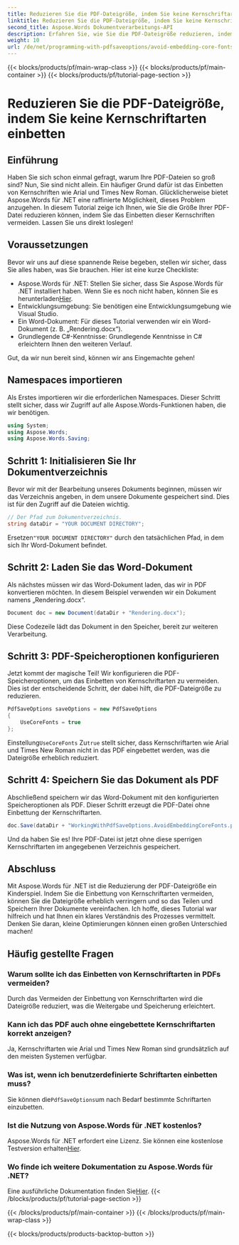 ```yaml
---
title: Reduzieren Sie die PDF-Dateigröße, indem Sie keine Kernschriftarten einbetten
linktitle: Reduzieren Sie die PDF-Dateigröße, indem Sie keine Kernschriftarten einbetten
second_title: Aspose.Words Dokumentverarbeitungs-API
description: Erfahren Sie, wie Sie die PDF-Dateigröße reduzieren, indem Sie mit Aspose.Words für .NET keine Kernschriftarten einbetten. Folgen Sie unserer Schritt-für-Schritt-Anleitung zur Optimierung Ihrer PDFs.
weight: 10
url: /de/net/programming-with-pdfsaveoptions/avoid-embedding-core-fonts/
---
```


{{< blocks/products/pf/main-wrap-class >}}
{{< blocks/products/pf/main-container >}}
{{< blocks/products/pf/tutorial-page-section >}}

# Reduzieren Sie die PDF-Dateigröße, indem Sie keine Kernschriftarten einbetten

## Einführung

Haben Sie sich schon einmal gefragt, warum Ihre PDF-Dateien so groß sind? Nun, Sie sind nicht allein. Ein häufiger Grund dafür ist das Einbetten von Kernschriften wie Arial und Times New Roman. Glücklicherweise bietet Aspose.Words für .NET eine raffinierte Möglichkeit, dieses Problem anzugehen. In diesem Tutorial zeige ich Ihnen, wie Sie die Größe Ihrer PDF-Datei reduzieren können, indem Sie das Einbetten dieser Kernschriften vermeiden. Lassen Sie uns direkt loslegen!

## Voraussetzungen

Bevor wir uns auf diese spannende Reise begeben, stellen wir sicher, dass Sie alles haben, was Sie brauchen. Hier ist eine kurze Checkliste:

-  Aspose.Words für .NET: Stellen Sie sicher, dass Sie Aspose.Words für .NET installiert haben. Wenn Sie es noch nicht haben, können Sie es herunterladen[Hier](https://releases.aspose.com/words/net/).
- Entwicklungsumgebung: Sie benötigen eine Entwicklungsumgebung wie Visual Studio.
- Ein Word-Dokument: Für dieses Tutorial verwenden wir ein Word-Dokument (z. B. „Rendering.docx“).
- Grundlegende C#-Kenntnisse: Grundlegende Kenntnisse in C# erleichtern Ihnen den weiteren Verlauf.

Gut, da wir nun bereit sind, können wir ans Eingemachte gehen!

## Namespaces importieren

Als Erstes importieren wir die erforderlichen Namespaces. Dieser Schritt stellt sicher, dass wir Zugriff auf alle Aspose.Words-Funktionen haben, die wir benötigen.

```csharp
using System;
using Aspose.Words;
using Aspose.Words.Saving;
```

## Schritt 1: Initialisieren Sie Ihr Dokumentverzeichnis

Bevor wir mit der Bearbeitung unseres Dokuments beginnen, müssen wir das Verzeichnis angeben, in dem unsere Dokumente gespeichert sind. Dies ist für den Zugriff auf die Dateien wichtig.

```csharp
// Der Pfad zum Dokumentverzeichnis.
string dataDir = "YOUR DOCUMENT DIRECTORY";
```

 Ersetzen`"YOUR DOCUMENT DIRECTORY"` durch den tatsächlichen Pfad, in dem sich Ihr Word-Dokument befindet.

## Schritt 2: Laden Sie das Word-Dokument

Als nächstes müssen wir das Word-Dokument laden, das wir in PDF konvertieren möchten. In diesem Beispiel verwenden wir ein Dokument namens „Rendering.docx“.

```csharp
Document doc = new Document(dataDir + "Rendering.docx");
```

Diese Codezeile lädt das Dokument in den Speicher, bereit zur weiteren Verarbeitung.

## Schritt 3: PDF-Speicheroptionen konfigurieren

Jetzt kommt der magische Teil! Wir konfigurieren die PDF-Speicheroptionen, um das Einbetten von Kernschriftarten zu vermeiden. Dies ist der entscheidende Schritt, der dabei hilft, die PDF-Dateigröße zu reduzieren.

```csharp
PdfSaveOptions saveOptions = new PdfSaveOptions
{
    UseCoreFonts = true
};
```

 Einstellung`UseCoreFonts` Zu`true` stellt sicher, dass Kernschriftarten wie Arial und Times New Roman nicht in das PDF eingebettet werden, was die Dateigröße erheblich reduziert.

## Schritt 4: Speichern Sie das Dokument als PDF

Abschließend speichern wir das Word-Dokument mit den konfigurierten Speicheroptionen als PDF. Dieser Schritt erzeugt die PDF-Datei ohne Einbettung der Kernschriftarten.

```csharp
doc.Save(dataDir + "WorkingWithPdfSaveOptions.AvoidEmbeddingCoreFonts.pdf", saveOptions);
```

Und da haben Sie es! Ihre PDF-Datei ist jetzt ohne diese sperrigen Kernschriftarten im angegebenen Verzeichnis gespeichert.

## Abschluss

Mit Aspose.Words für .NET ist die Reduzierung der PDF-Dateigröße ein Kinderspiel. Indem Sie die Einbettung von Kernschriftarten vermeiden, können Sie die Dateigröße erheblich verringern und so das Teilen und Speichern Ihrer Dokumente vereinfachen. Ich hoffe, dieses Tutorial war hilfreich und hat Ihnen ein klares Verständnis des Prozesses vermittelt. Denken Sie daran, kleine Optimierungen können einen großen Unterschied machen!

## Häufig gestellte Fragen

### Warum sollte ich das Einbetten von Kernschriftarten in PDFs vermeiden?
Durch das Vermeiden der Einbettung von Kernschriftarten wird die Dateigröße reduziert, was die Weitergabe und Speicherung erleichtert.

### Kann ich das PDF auch ohne eingebettete Kernschriftarten korrekt anzeigen?
Ja, Kernschriftarten wie Arial und Times New Roman sind grundsätzlich auf den meisten Systemen verfügbar.

### Was ist, wenn ich benutzerdefinierte Schriftarten einbetten muss?
 Sie können die`PdfSaveOptions`um nach Bedarf bestimmte Schriftarten einzubetten.

### Ist die Nutzung von Aspose.Words für .NET kostenlos?
 Aspose.Words für .NET erfordert eine Lizenz. Sie können eine kostenlose Testversion erhalten[Hier](https://releases.aspose.com/).

### Wo finde ich weitere Dokumentation zu Aspose.Words für .NET?
 Eine ausführliche Dokumentation finden Sie[Hier](https://reference.aspose.com/words/net/).
{{< /blocks/products/pf/tutorial-page-section >}}

{{< /blocks/products/pf/main-container >}}
{{< /blocks/products/pf/main-wrap-class >}}

{{< blocks/products/products-backtop-button >}}
